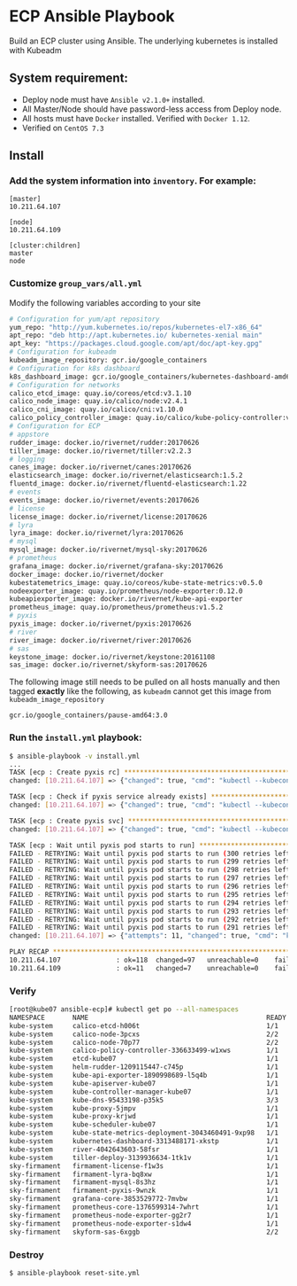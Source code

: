# ECP Ansible Playbook
Build an ECP cluster using Ansible. The underlying kubernetes is installed with Kubeadm

## System requirement:
* Deploy node must have `Ansible v2.1.0+` installed.
* All Master/Node should have password-less access from Deploy node.
* All hosts must have `Docker` installed. Verified with `Docker 1.12`.
* Verified on `CentOS 7.3`

## Install
### Add the system information into `inventory`. For example:
```
[master]
10.211.64.107

[node]
10.211.64.109

[cluster:children]
master
node
```

### Customize ```group_vars/all.yml```
Modify the following variables according to your site
```sh
# Configuration for yum/apt repository
yum_repo: "http://yum.kubernetes.io/repos/kubernetes-el7-x86_64"
apt_repo: "deb http://apt.kubernetes.io/ kubernetes-xenial main"
apt_key: "https://packages.cloud.google.com/apt/doc/apt-key.gpg"
# Configuration for kubeadm
kubeadm_image_repository: gcr.io/google_containers
# Configuration for k8s dashboard
k8s_dashboard_image: gcr.io/google_containers/kubernetes-dashboard-amd64:v1.6.3
# Configuration for networks
calico_etcd_image: quay.io/coreos/etcd:v3.1.10
calico_node_image: quay.io/calico/node:v2.4.1
calico_cni_image: quay.io/calico/cni:v1.10.0
calico_policy_controller_image: quay.io/calico/kube-policy-controller:v0.7.0
# Configuration for ECP
# appstore
rudder_image: docker.io/rivernet/rudder:20170626
tiller_image: docker.io/rivernet/tiller:v2.2.3
# logging
canes_image: docker.io/rivernet/canes:20170626
elasticsearch_image: docker.io/rivernet/elasticsearch:1.5.2
fluentd_image: docker.io/rivernet/fluentd-elasticsearch:1.22
# events
events_image: docker.io/rivernet/events:20170626
# license
license_image: docker.io/rivernet/license:20170626
# lyra
lyra_image: docker.io/rivernet/lyra:20170626
# mysql
mysql_image: docker.io/rivernet/mysql-sky:20170626
# prometheus
grafana_image: docker.io/rivernet/grafana-sky:20170626
docker_image: docker.io/rivernet/docker
kubestatemetrics_image: quay.io/coreos/kube-state-metrics:v0.5.0
nodeexporter_image: quay.io/prometheus/node-exporter:0.12.0
kubeapiexporter_image: docker.io/rivernet/kube-api-exporter
prometheus_image: quay.io/prometheus/prometheus:v1.5.2
# pyxis
pyxis_image: docker.io/rivernet/pyxis:20170626
# river
river_image: docker.io/rivernet/river:20170626
# sas
keystone_image: docker.io/rivernet/keystone:20161108
sas_image: docker.io/rivernet/skyform-sas:20170626
```
The following image still needs to be pulled on all hosts manually and then tagged **exactly** like the following, as ``kubeadm`` cannot get this image from ``kubeadm_image_repository``

```gcr.io/google_containers/pause-amd64:3.0```

### Run the `install.yml` playbook:
```sh
$ ansible-playbook -v install.yml
...
TASK [ecp : Create pyxis rc] ************************************************************************************************************
changed: [10.211.64.107] => {"changed": true, "cmd": "kubectl --kubeconfig=/etc/kubernetes/admin.conf create -f /etc/kubernetes/ecp/pyxis/pyxis-controller.yaml", "delta": "0:00:00.249539", "end": "2017-10-20 21:35:58.130390", "rc": 0, "start": "2017-10-20 21:35:57.880851", "stderr": "", "stderr_lines": [], "stdout": "replicationcontroller \"firmament-pyxis\" created", "stdout_lines": ["replicationcontroller \"firmament-pyxis\" created"]}

TASK [ecp : Check if pyxis service already exists] **************************************************************************************
changed: [10.211.64.107] => {"changed": true, "cmd": "kubectl --kubeconfig=/etc/kubernetes/admin.conf get svc --namespace=sky-firmament | grep firmament-pyxis", "delta": "0:00:00.124027", "end": "2017-10-20 21:35:58.593534", "failed": false, "failed_when_result": false, "rc": 1, "start": "2017-10-20 21:35:58.469507", "stderr": "", "stderr_lines": [], "stdout": "", "stdout_lines": []}

TASK [ecp : Create pyxis svc] ***********************************************************************************************************
changed: [10.211.64.107] => {"changed": true, "cmd": "kubectl --kubeconfig=/etc/kubernetes/admin.conf create -f /etc/kubernetes/ecp/pyxis/pyxis-service.yaml", "delta": "0:00:00.176530", "end": "2017-10-20 21:35:59.037876", "rc": 0, "start": "2017-10-20 21:35:58.861346", "stderr": "", "stderr_lines": [], "stdout": "service \"pyxis-firmament-com\" created", "stdout_lines": ["service \"pyxis-firmament-com\" created"]}

TASK [ecp : Wait until pyxis pod starts to run] *****************************************************************************************
FAILED - RETRYING: Wait until pyxis pod starts to run (300 retries left).
FAILED - RETRYING: Wait until pyxis pod starts to run (299 retries left).
FAILED - RETRYING: Wait until pyxis pod starts to run (298 retries left).
FAILED - RETRYING: Wait until pyxis pod starts to run (297 retries left).
FAILED - RETRYING: Wait until pyxis pod starts to run (296 retries left).
FAILED - RETRYING: Wait until pyxis pod starts to run (295 retries left).
FAILED - RETRYING: Wait until pyxis pod starts to run (294 retries left).
FAILED - RETRYING: Wait until pyxis pod starts to run (293 retries left).
FAILED - RETRYING: Wait until pyxis pod starts to run (292 retries left).
FAILED - RETRYING: Wait until pyxis pod starts to run (291 retries left).
changed: [10.211.64.107] => {"attempts": 11, "changed": true, "cmd": "kubectl --kubeconfig=/etc/kubernetes/admin.conf get po --namespace=sky-firmament | grep firmament-pyxis", "delta": "0:00:00.172916", "end": "2017-10-20 21:36:54.492635", "rc": 0, "start": "2017-10-20 21:36:54.319719", "stderr": "", "stderr_lines": [], "stdout": "firmament-pyxis-9wnzk              1/1       Running   0          56s", "stdout_lines": ["firmament-pyxis-9wnzk              1/1       Running   0          56s"]}

PLAY RECAP ******************************************************************************************************************************
10.211.64.107              : ok=118  changed=97   unreachable=0    failed=0
10.211.64.109              : ok=11   changed=7    unreachable=0    failed=0
```

### Verify
```sh
[root@kube07 ansible-ecp]# kubectl get po --all-namespaces
NAMESPACE       NAME                                             READY     STATUS    RESTARTS   AGE
kube-system     calico-etcd-h006t                                1/1       Running   0          11m
kube-system     calico-node-3pcxs                                2/2       Running   0          11m
kube-system     calico-node-70p77                                2/2       Running   1          9m
kube-system     calico-policy-controller-336633499-w1xws         1/1       Running   0          11m
kube-system     etcd-kube07                                      1/1       Running   0          11m
kube-system     helm-rudder-1209115447-c745p                     1/1       Running   0          7m
kube-system     kube-api-exporter-1890998689-l5q4b               1/1       Running   0          7m
kube-system     kube-apiserver-kube07                            1/1       Running   0          11m
kube-system     kube-controller-manager-kube07                   1/1       Running   0          11m
kube-system     kube-dns-95433198-p35k5                          3/3       Running   0          11m
kube-system     kube-proxy-5jmpv                                 1/1       Running   0          9m
kube-system     kube-proxy-krjwd                                 1/1       Running   0          11m
kube-system     kube-scheduler-kube07                            1/1       Running   0          10m
kube-system     kube-state-metrics-deployment-3043460491-9xp98   1/1       Running   0          7m
kube-system     kubernetes-dashboard-3313488171-xkstp            1/1       Running   0          9m
kube-system     river-4042643603-58fsr                           1/1       Running   0          7m
kube-system     tiller-deploy-3139936634-1tk1v                   1/1       Running   0          7m
sky-firmament   firmament-license-f1w3s                          1/1       Running   0          9m
sky-firmament   firmament-lyra-bq8xw                             1/1       Running   0          8m
sky-firmament   firmament-mysql-8s3hz                            1/1       Running   0          6m
sky-firmament   firmament-pyxis-9wnzk                            1/1       Running   0          4m
sky-firmament   grafana-core-3853529772-7mvbw                    1/1       Running   0          7m
sky-firmament   prometheus-core-1376599314-7whrt                 1/1       Running   0          7m
sky-firmament   prometheus-node-exporter-gg2r7                   1/1       Running   0          7m
sky-firmament   prometheus-node-exporter-s1dw4                   1/1       Running   0          7m
sky-firmament   skyform-sas-6xggb                                2/2       Running   0          5m

```

### Destroy
```sh
$ ansible-playbook reset-site.yml
```
